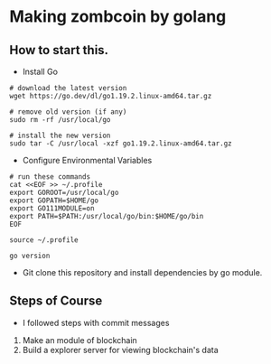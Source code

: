 # Making zombcoin by golang

## How to start this.  
  
- Install Go
  
```
# download the latest version
wget https://go.dev/dl/go1.19.2.linux-amd64.tar.gz

# remove old version (if any)
sudo rm -rf /usr/local/go

# install the new version
sudo tar -C /usr/local -xzf go1.19.2.linux-amd64.tar.gz
```
  
- Configure Environmental Variables
  
```
# run these commands
cat <<EOF >> ~/.profile
export GOROOT=/usr/local/go
export GOPATH=$HOME/go
export GO111MODULE=on
export PATH=$PATH:/usr/local/go/bin:$HOME/go/bin
EOF

source ~/.profile

go version
```
  
- Git clone this repository and install dependencies by go module.  

## Steps of Course  
- I followed steps with commit messages  

1. Make an module of blockchain
2. Build a explorer server for viewing blockchain's data